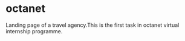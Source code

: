# octanet
Landing page of a travel agency.This is the first task in octanet virtual internship programme.  
